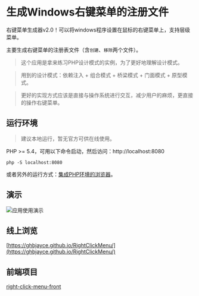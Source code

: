 
# 生成Windows右键菜单的注册文件

右键菜单生成器v2.0！可以将windows程序设置在鼠标的右键菜单上，支持层级菜单。

主要生成右键菜单的注册表文件（含`创建`、`移除`两个文件）。

> 这个应用是拿来练习PHP设计模式的实例，为了更好地理解设计模式。

> 用到的设计模式：依赖注入 + 组合模式 + 桥梁模式 + 门面模式 + 原型模式。

> 更好的实现方式应该是直接与操作系统进行交互，减少用户的麻烦，更直接的操作右键菜单。

## 运行环境

> 建议本地运行，暂无官方可供在线使用。

PHP >= 5.4，可用以下命令启动，然后访问：http://localhost:8080

```shell
php -S localhost:8080
```

或者另外的运行方式：[集成PHP环境的浏览器](https://github.com/cztomczak/phpdesktop/releases/tag/chrome-v57.0-rc)。

## 演示

![应用使用演示](https://raw.githubusercontent.com/GHBJayce/Assets/master/RightClickMenu/demo_v2.0.0.gif)

## 线上浏览

[https://ghbjayce.github.io/RightClickMenu/](https://ghbjayce.github.io/RightClickMenu/)

## 前端项目

[right-click-menu-front](https://github.com/GHBJayce/right-click-menu-front)
